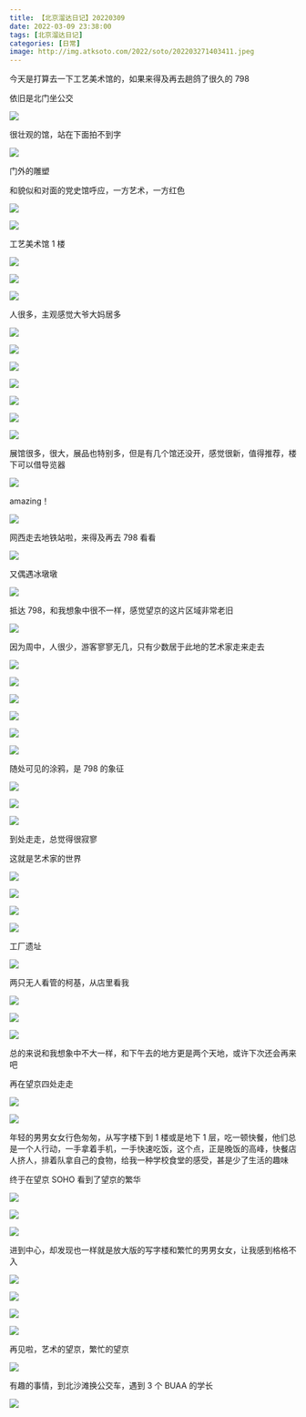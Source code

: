 ```yaml
---
title: 【北京溜达日记】20220309
date: 2022-03-09 23:38:00
tags: [北京溜达日记]
categories: [日常]
image: http://img.atksoto.com/2022/soto/202203271403411.jpeg
---
```


今天是打算去一下工艺美术馆的，如果来得及再去趟鸽了很久的 798

依旧是北门坐公交

![](./bj20220309/202203271346460.jpeg)

很壮观的馆，站在下面拍不到字

![](./bj20220309/202203271346418.jpeg)

门外的雕塑

和貌似和对面的党史馆呼应，一方艺术，一方红色

![](./bj20220309/202203271347527.jpeg)

![](./bj20220309/202203271348221.jpeg)

工艺美术馆 1 楼

![](./bj20220309/202203271348665.jpeg)

![](./bj20220309/202203271348726.jpeg)

![](./bj20220309/202203271348919.jpeg)

人很多，主观感觉大爷大妈居多

![](./bj20220309/202203271348667.jpeg)

![](./bj20220309/202203271348724.jpeg)

![](./bj20220309/202203271349864.jpeg)

![](./bj20220309/202203271349682.jpeg)

![](./bj20220309/202203271349367.jpeg)

![](./bj20220309/202203271349583.jpeg)

![](./bj20220309/202203271349163.jpeg)

展馆很多，很大，展品也特别多，但是有几个馆还没开，感觉很新，值得推荐，楼下可以借导览器

![](./bj20220309/202203271350089.jpeg)

amazing！

![](./bj20220309/202203271351881.jpeg)

网西走去地铁站啦，来得及再去 798 看看

![](./bj20220309/202203271351445.jpeg)

又偶遇冰墩墩

![](./bj20220309/202203271351257.jpeg)

抵达 798，和我想象中很不一样，感觉望京的这片区域非常老旧

![](./bj20220309/202203271352564.jpeg)

因为周中，人很少，游客寥寥无几，只有少数居于此地的艺术家走来走去

![](./bj20220309/202203271352438.jpeg)

![](./bj20220309/202203271353629.jpeg)

![](./bj20220309/202203271353870.jpeg)

![](./bj20220309/202203271353282.jpeg)

![](./bj20220309/202203271353128.jpeg)

![](./bj20220309/202203271353030.jpeg)

随处可见的涂鸦，是 798 的象征

![](./bj20220309/202203271354064.jpeg)

![](./bj20220309/202203271354036.jpeg)

![](./bj20220309/202203271354020.jpeg)

到处走走，总觉得很寂寥

这就是艺术家的世界

![](./bj20220309/202203271354276.jpeg)

![](./bj20220309/202203271354757.jpeg)

![](./bj20220309/202203271354509.jpeg)

![](./bj20220309/202203271355416.jpeg)

工厂遗址

![](./bj20220309/202203271355276.jpeg)

两只无人看管的柯基，从店里看我

![](./bj20220309/202203271355574.jpeg)

![](./bj20220309/202203271355604.jpeg)

![](./bj20220309/202203271356337.jpeg)

总的来说和我想象中不大一样，和下午去的地方更是两个天地，或许下次还会再来吧

再在望京四处走走

![](./bj20220309/202203271356315.jpeg)

![](./bj20220309/202203271357017.jpeg)

年轻的男男女女行色匆匆，从写字楼下到 1 楼或是地下 1 层，吃一顿快餐，他们总是一个人行动，一手拿着手机，一手快速吃饭，这个点，正是晚饭的高峰，快餐店人挤人，排着队拿自己的食物，给我一种学校食堂的感受，甚是少了生活的趣味

终于在望京 SOHO 看到了望京的繁华

![](./bj20220309/202203271359167.jpeg)

![](./bj20220309/202203271403321.jpeg)

![](./bj20220309/202203271359701.jpeg)

进到中心，却发现也一样就是放大版的写字楼和繁忙的男男女女，让我感到格格不入

![](./bj20220309/202203271400599.jpeg)

![](./bj20220309/202203271400005.jpeg)

![](./bj20220309/202203271400142.jpeg)

![](./bj20220309/202203271401412.jpeg)

再见啦，艺术的望京，繁忙的望京

![](./bj20220309/202203271401094.jpeg)

有趣的事情，到北沙滩换公交车，遇到 3 个 BUAA 的学长

![](./bj20220309/202203271401556.jpeg)
